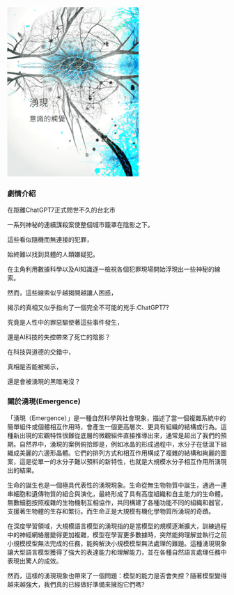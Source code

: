 <img decoding="async" src="images/cover.png" width="60%">

### 劇情介紹

在距離ChatGPT7正式問世不久的台北市  

一系列神秘的連續謀殺案使整個城市籠罩在陰影之下。

這些看似隨機而無連接的犯罪，

始終難以找到具體的人類嫌疑犯。

在主角利用數據科學以及AI知識逐一檢視各個犯罪現場開始浮現出一些神秘的線索。

然而，這些線索似乎越揭開越讓人困惑，

揭示的真相又似乎指向了一個完全不可能的兇手:ChatGPT7?

究竟是人性中的罪惡驅使著這些事件發生，

還是AI科技的失控帶來了死亡的陰影？

在科技與道德的交錯中，

真相是否能被揭示，

還是會被湧現的黑暗淹沒？ 

### 關於湧現(Emergence)
「湧現（Emergence）」是一種自然科學與社會現象，描述了當一個複雜系統中的簡單組件或個體相互作用時，會產生一個更高層次、更具有組織的結構或行為。這種新出現的宏觀特性很難從底層的微觀組件直接推導出來，通常是超出了我們的預期。自然界中，湧現的案例俯拾即是，例如冰晶的形成過程中，水分子在低溫下組織成美麗的六邊形晶體。它們的排列方式和相互作用構成了複雜的結構和絢麗的圖案，這是從單一的水分子難以預料的新特性，也就是大規模水分子相互作用所湧現出的結果。

生命的誕生也是一個極具代表性的湧現現象。生命從無生物物質中誕生，通過一連串細胞和遺傳物質的組合與演化，最終形成了具有高度組織和自主能力的生命體。無數細胞按照複雜的生物機制互相協作，共同構建了各種功能不同的組織和器官，支援著生物體的生存和繁衍。而生命正是大規模有機化學物質所湧現的奇蹟。

在深度學習領域，大規模語言模型的湧現指的是當模型的規模逐漸擴大，訓練過程中的神經網絡層變得更加複雜，模型在學習更多數據時，突然能夠理解並執行之前小規模模型無法完成的任務，能夠解決小規模模型無法處理的難題。這種湧現現象讓大型語言模型獲得了強大的表達能力和理解能力，並在各種自然語言處理任務中表現出驚人的成效。

然而，這樣的湧現現象也帶來了一個問題：模型的能力是否會失控？隨著模型變得越來越強大，我們真的已經做好準備來擁抱它們嗎?
